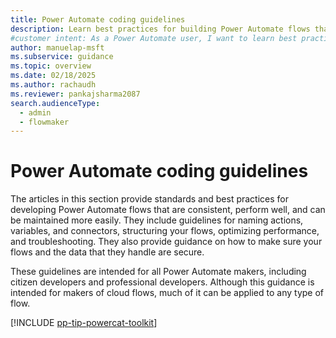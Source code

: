 ```yaml
---
title: Power Automate coding guidelines
description: Learn best practices for building Power Automate flows that are consistent, perform well, and easier to maintain.
#customer intent: As a Power Automate user, I want to learn best practices for building and maintaining efficient cloud flows.
author: manuelap-msft
ms.subservice: guidance
ms.topic: overview
ms.date: 02/18/2025
ms.author: rachaudh
ms.reviewer: pankajsharma2087
search.audienceType: 
  - admin
  - flowmaker
---
```


# Power Automate coding guidelines

The articles in this section provide standards and best practices for developing Power Automate flows that are consistent, perform well, and can be maintained more easily. They include guidelines for naming actions, variables, and connectors, structuring your flows, optimizing performance, and troubleshooting. They also provide guidance on how to make sure your flows and the data that they handle are secure.

These guidelines are intended for all Power Automate makers, including citizen developers and professional developers. Although this guidance is intended for makers of cloud flows, much of it can be applied to any type of flow.

[!INCLUDE [pp-tip-powercat-toolkit](~/../shared-content/shared/guidance-includes/pp-tip-powercat-toolkit.md)]
